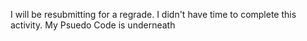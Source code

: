 I will be resubmitting for a regrade. I didn't have time to complete this activity.
My Psuedo Code is underneath
